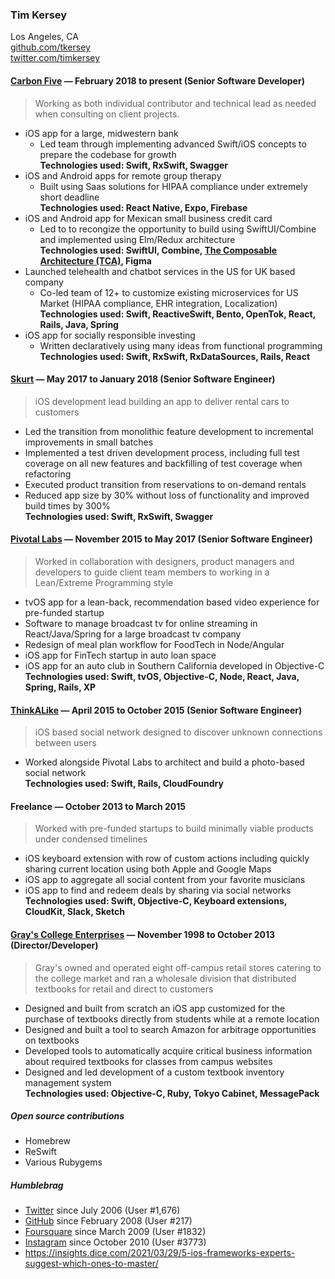 ### Tim Kersey

Los Angeles, CA  
[github.com/tkersey](https://github.com/tkersey)  
[twitter.com/timkersey](https://twitter.com/timkersey)  

#### [Carbon Five](https://www.carbonfive.com) — February 2018 to present (Senior Software Developer)
>Working as both individual contributor and technical lead as needed when consulting on client projects.

* iOS app for a large, midwestern bank
    * Led team through implementing advanced Swift/iOS concepts to prepare the codebase for growth  
    **Technologies used: Swift, RxSwift, Swagger**
* iOS and Android apps for remote group therapy
    * Built using Saas solutions for HIPAA compliance under extremely short deadline  
    **Technologies used: React Native, Expo, Firebase**
* iOS and Android app for Mexican small business credit card
    * Led to to recongize the opportunity to build using SwiftUI/Combine and implemented using Elm/Redux architecture  
    **Technologies used: SwiftUI, Combine, [The Composable Architecture (TCA)](https://github.com/pointfreeco/swift-composable-architecture), Figma**
* Launched telehealth and chatbot services in the US for UK based company
    * Co-led team of 12+ to customize existing microservices for US Market (HIPAA compliance, EHR integration, Localization)  
    **Technologies used: Swift, ReactiveSwift, Bento, OpenTok, React, Rails, Java, Spring**
* iOS app for socially responsible investing
    * Written declaratively using many ideas from functional programming  
    **Technologies used: Swift, RxSwift, RxDataSources, Rails, React**

#### [Skurt](https://skurt.com) — May 2017 to January 2018 (Senior Software Engineer)
>iOS development lead building an app to deliver rental cars to customers

* Led the transition from monolithic feature development to incremental improvements in small batches
* Implemented a test driven development process, including full test coverage on all new features and backfilling of test coverage when refactoring
* Executed product transition from reservations to on-demand rentals
* Reduced app size by 30% without loss of functionality and improved build times by 300%  
**Technologies used: Swift, RxSwift, Swagger**

#### [Pivotal Labs](https://pivotal.io/labs) — November 2015 to May 2017 (Senior Software Engineer)
>Worked in collaboration with designers, product managers and developers to guide client team members to working in a Lean/Extreme Programming style

* tvOS app for a lean-back, recommendation based video experience for pre-funded startup
* Software to manage broadcast tv for online streaming in React/Java/Spring for a large broadcast tv company
* Redesign of meal plan workflow for FoodTech in Node/Angular
* iOS app for FinTech startup in auto loan space
* iOS app for an auto club in Southern California developed in Objective-C  
**Technologies used: Swift, tvOS, Objective-C, Node, React, Java, Spring, Rails, XP**

#### [ThinkALike](https://appsto.re/us/8pTN8.i) — April 2015 to October 2015 (Senior Software Engineer)
>iOS based social network designed to discover unknown connections between users

* Worked alongside Pivotal Labs to architect and build a photo-based social network  
**Technologies used: Swift, Rails, CloudFoundry**

#### Freelance — October 2013 to March 2015
>Worked with pre-funded startups to build minimally viable products under condensed timelines

* iOS keyboard extension with row of custom actions including quickly sharing current location using both Apple and Google Maps
* iOS app to aggregate all social content from your favorite musicians
* iOS app to find and redeem deals by sharing via social networks  
**Technologies used: Swift, Objective-C, Keyboard extensions, CloudKit, Slack, Sketch**

#### [Gray's College Enterprises](https://graysbooks.com) — November 1998 to October 2013 (Director/Developer)
>Gray's owned and operated eight off-campus retail stores catering to the college market and ran a wholesale division that distributed textbooks for retail and direct to customers

* Designed and built from scratch an iOS app customized for the purchase of textbooks directly from students while at a remote location
* Designed and built a tool to search Amazon for arbitrage opportunities on textbooks
* Developed tools to automatically acquire critical business information about required textbooks for classes from campus websites
* Designed and led development of a custom textbook inventory management system  
**Technologies used: Objective-C, Ruby, Tokyo Cabinet, MessagePack**

##### Open source contributions
* Homebrew
* ReSwift
* Various Rubygems

##### Humblebrag
* [Twitter](https://twitter.com/timkersey) since July 2006 (User #1,676)
* [GitHub](https://github.com/tkersey) since February 2008 (User #217)
* [Foursquare](https://foursquare.com/timkersey) since March 2009 (User #1832)
* [Instagram](http://instagram.com/entangledstate) since October 2010 (User #3773)
* https://insights.dice.com/2021/03/29/5-ios-frameworks-experts-suggest-which-ones-to-master/

